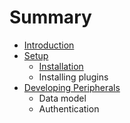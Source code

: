 # Summary

* [Introduction](README.md)
* [Setup](setup/README.md)
   * [Installation](setup/installation.md)
   * Installing plugins
* [Developing Peripherals](developing_peripherals/README.md)
   * Data model
   * Authentication

